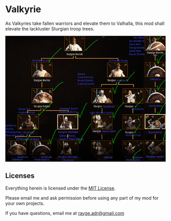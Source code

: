 # Valkyrie
As Valkyries take fallen warriors and elevate them to Valhalla, this mod shall elevate the lackluster Sturgian troop trees.

![](SturgiaTroopModOutline.png)

## Licenses
Everything herein is licensed under the [MIT License](https://tldrlegal.com/license/mit-license).

Please email me and ask permission before using any part of my mod for your own projects.

If you have questions, email me at rayge.adr@gmail.com
